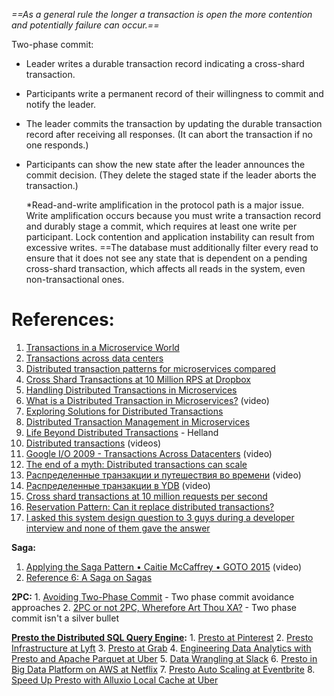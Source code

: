 
*==As a general rule the longer a transaction is open the more contention and potentially failure can occur.==*

Two-phase commit:
- Leader writes a durable transaction record indicating a cross-shard transaction.
- Participants write a permanent record of their willingness to commit and notify the leader.
- The leader commits the transaction by updating the durable transaction record after receiving all responses. (It can abort the transaction if no one responds.)
- Participants can show the new state after the leader announces the commit decision. (They delete the staged state if the leader aborts the transaction.)

    *Read-and-write amplification in the protocol path is a major issue. Write amplification occurs because you must write a transaction record and durably stage a commit, which requires at least one write per participant. Lock contention and application instability can result from excessive writes. ==The database must additionally filter every read to ensure that it does not see any state that is dependent on a pending cross-shard transaction, which affects all reads in the system, even non-transactional ones.

# References:

1. [Transactions in a Microservice World](https://wso2.com/whitepapers/transactions-in-a-microservice-world/)
2. [Transactions across data centers](http://snarfed.org/transactions_across_datacenters_io.html)
3. [Distributed transaction patterns for microservices compared](https://developers.redhat.com/articles/2021/09/21/distributed-transaction-patterns-microservices-compared#)
4. [Cross Shard Transactions at 10 Million RPS at Dropbox](https://blogs.dropbox.com/tech/2018/11/cross-shard-transactions-at-10-million-requests-per-second/)
5. [Handling Distributed Transactions in Microservices](https://blog.bitsrc.io/distributed-transactions-in-microservices-d07aba281f90)
6. [What is a Distributed Transaction in Microservices?](https://www.youtube.com/watch?v=H6F4BorD49g&list=PLQnljOFTspQXjD0HOzN7P2tgzu7scWpl2&index=32) (video)
7. [Exploring Solutions for Distributed Transactions](https://medium.com/thedevproject/exploring-solutions-for-distributed-transactions-1-15853eebc114)
8. [Distributed Transaction Management in Microservices](https://medium.com/javarevisited/distributed-transaction-management-in-microservices-part-1-bb7dc1fbee9f)
9. [Life Beyond Distributed Transactions](https://docs.microsoft.com/en-us/archive/blogs/pathelland/link-to-quotlife-beyond-distributed-transactions-an-apostates-opinion) - Helland
10. [Distributed transactions](https://www.youtube.com/playlist?list=PLkQkbY7JNJuBz758qIPSppFZm77aP6LYJ) (videos)
11. [Google I/O 2009 - Transactions Across Datacenters](https://www.youtube.com/watch?v=srOgpXECblk) (video)
12. [The end of a myth: Distributed transactions can scale](https://muratbuffalo.blogspot.com/2023/04/the-end-of-myth-distributed.html?m=1)
13. [Распределенные транзакции и путешествия во времени](https://www.youtube.com/watch?v=DFLEkWi-vRc) (video)
14. [Распределенные транзакции в YDB](https://www.youtube.com/watch?v=8AR1u5OZIm8) (video)
15. [Cross shard transactions at 10 million requests per second](https://dropbox.tech/infrastructure/cross-shard-transactions-at-10-million-requests-per-second?utm_source=substack&utm_medium=email)
16. [Reservation Pattern: Can it replace distributed transactions?](https://blog.devgenius.io/reservation-pattern-can-it-replace-distributed-transactions-de2481240e20)
17. [I asked this system design question to 3 guys during a developer interview and none of them gave the answer](https://iorilan.medium.com/i-asked-this-system-design-question-to-3-guys-during-a-developer-interview-and-none-of-them-gave-9c23abe45687)

**Saga:**
1. [Applying the Saga Pattern • Caitie McCaffrey • GOTO 2015](https://www.youtube.com/watch?v=xDuwrtwYHu8) (video)
2. [Reference 6: A Saga on Sagas](https://learn.microsoft.com/en-us/previous-versions/msp-n-p/jj591569(v=pandp.10)?redirectedfrom=MSDN)

**2PC:**
	1. [Avoiding Two-Phase Commit](https://web.archive.org/web/20180821165044/http://www.addsimplicity.com/adding_simplicity_an_engi/2006/12/avoiding_two_ph.html) - Two phase commit avoidance approaches
	2. [2PC or not 2PC, Wherefore Art Thou XA?](https://web.archive.org/web/20180821164931/http://www.addsimplicity.com/adding_simplicity_an_engi/2006/12/2pc_or_not_2pc_.html) - Two phase commit isn't a silver bullet

**[Presto the Distributed SQL Query Engine](!https://research.fb.com/wp-content/uploads/2019/03/Presto-SQL-on-Everything.pdf?):**
	1. [Presto at Pinterest](https://medium.com/@Pinterest_Engineering/presto-at-pinterest-a8bda7515e52)
	2. [Presto Infrastructure at Lyft](https://eng.lyft.com/presto-infrastructure-at-lyft-b10adb9db01)
	3. [Presto at Grab](https://engineering.grab.com/scaling-like-a-boss-with-presto)
	4. [Engineering Data Analytics with Presto and Apache Parquet at Uber](https://eng.uber.com/presto/)
	5. [Data Wrangling at Slack](https://slack.engineering/data-wrangling-at-slack-f2e0ff633b69)
	6. [Presto in Big Data Platform on AWS at Netflix](https://medium.com/netflix-techblog/using-presto-in-our-big-data-platform-on-aws-938035909fd4)
	7. [Presto Auto Scaling at Eventbrite](https://www.eventbrite.com/engineering/big-data-workloads-presto-auto-scaling/)
	8. [Speed Up Presto with Alluxio Local Cache at Uber](https://www.uber.com/en-MY/blog/speed-up-presto-with-alluxio-local-cache/)